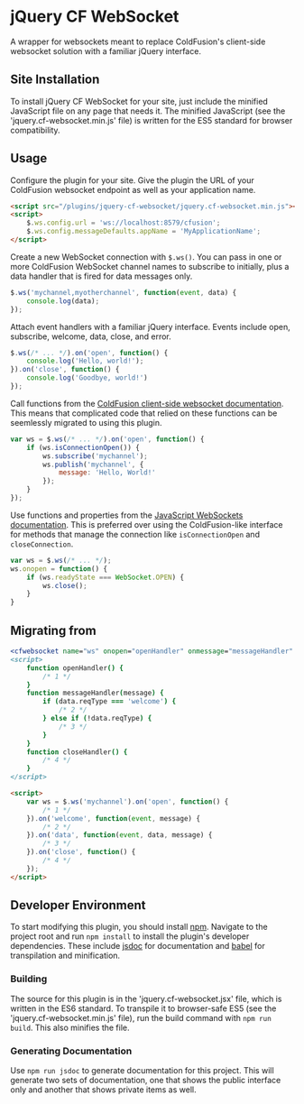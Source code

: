 # jQuery CF WebSocket
A wrapper for websockets meant to replace ColdFusion's client-side websocket solution with a familiar jQuery interface.

## Site Installation
To install jQuery CF WebSocket for your site, just include the minified JavaScript file on any page that needs it. The minified JavaScript (see the 'jquery.cf-websocket.min.js' file) is written for the ES5 standard for browser compatibility.

## Usage
Configure the plugin for your site. Give the plugin the URL of your ColdFusion websocket endpoint as well as your application name.
```html
<script src="/plugins/jquery-cf-websocket/jquery.cf-websocket.min.js"></script>
<script>
    $.ws.config.url = 'ws://localhost:8579/cfusion';
    $.ws.config.messageDefaults.appName = 'MyApplicationName';
</script>
```

Create a new WebSocket connection with `$.ws()`. You can pass in one or more ColdFusion WebSocket channel names to subscribe to initially, plus a data handler that is fired for data messages only.
```javascript
$.ws('mychannel,myotherchannel', function(event, data) {
    console.log(data);
});
```

Attach event handlers with a familiar jQuery interface. Events include open, subscribe, welcome, data, close, and error.
```javascript
$.ws(/* ... */).on('open', function() {
    console.log('Hello, world!');
}).on('close', function() {
    console.log('Goodbye, world!')
});
```

Call functions from the [ColdFusion client-side websocket documentation](https://helpx.adobe.com/coldfusion/developing-applications/coldfusion-and-html-5/using-coldfusion-websocket/using-websocket-to-broadcast-messages.html#UsingtheWebSocketJavaScriptfunctions). This means that complicated code that relied on these functions can be seemlessly migrated to using this plugin.
```javascript
var ws = $.ws(/* ... */).on('open', function() {
    if (ws.isConnectionOpen()) {
        ws.subscribe('mychannel');
        ws.publish('mychannel', {
            message: 'Hello, World!'
        });
    }
});
```

Use functions and properties from the [JavaScript WebSockets documentation](https://developer.mozilla.org/en-US/docs/Web/API/WebSocket). This is preferred over using the ColdFusion-like interface for methods that manage the connection like `isConnectionOpen` and `closeConnection`.
```javascript
var ws = $.ws(/* ... */);
ws.onopen = function() {
    if (ws.readyState === WebSocket.OPEN) {
        ws.close();
    }
}
```

## Migrating from <cfwebsocket>
```coldfusion
<cfwebsocket name="ws" onopen="openHandler" onmessage="messageHandler" onclose="closeHandler" subscribeto="mychannel" />
<script>
    function openHandler() {
        /* 1 */
    }
    function messageHandler(message) {
        if (data.reqType === 'welcome') {
            /* 2 */
        } else if (!data.reqType) {
            /* 3 */
        }
    }
    function closeHandler() {
        /* 4 */
    }
</script>
```
```html
<script>
    var ws = $.ws('mychannel').on('open', function() {
        /* 1 */
    }).on('welcome', function(event, message) {
        /* 2 */
    }).on('data', function(event, data, message) {
        /* 3 */
    }).on('close', function() {
        /* 4 */
    });
</script>
```

## Developer Environment
To start modifying this plugin, you should install [npm](https://www.npmjs.com/). Navigate to the project root and run `npm install` to install the plugin's developer dependencies. These include [jsdoc](http://usejsdoc.org/) for documentation and [babel](https://babeljs.io/) for transpilation and minification.

### Building
The source for this plugin is in the 'jquery.cf-websocket.jsx' file, which is written in the ES6 standard. To transpile it to browser-safe ES5 (see the 'jquery.cf-websocket.min.js' file), run the build command with `npm run build`. This also minifies the file.

### Generating Documentation
Use `npm run jsdoc` to generate documentation for this project. This will generate two sets of documentation, one that shows the public interface only and another that shows private items as well.
